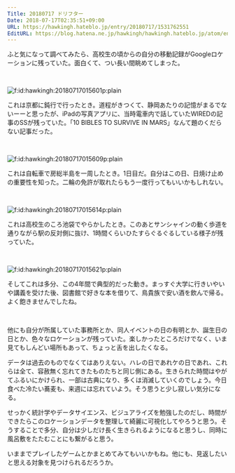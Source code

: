 ```yaml
---
Title: 20180717 ドリフター
Date: 2018-07-17T02:35:51+09:00
URL: https://hawkingh.hateblo.jp/entry/20180717/1531762551
EditURL: https://blog.hatena.ne.jp/hawkingh/hawkingh.hateblo.jp/atom/entry/10257846132601859974
---
```


<p>ふと気になって調べてみたら、高校生の頃からの自分の移動記録がGoogleロケーションに残っていた。面白くて、つい長い間眺めてしまった。</p>
<p> </p>
<p><img class="hatena-fotolife" title="f:id:hawkingh:20180717015601p:plain" src="https://cdn-ak.f.st-hatena.com/images/fotolife/h/hawkingh/20180717/20180717015601.png" alt="f:id:hawkingh:20180717015601p:plain" /></p>
<p>これは京都に鈍行で行ったとき。道程がきつくて、静岡あたりの記憶がまるでないーーと思ったが、iPadの写真アプリに、当時電車内で話していたWIREDの記事のSSが残っていた。「10 BIBLES TO SURVIVE IN MARS」なんて題のくだらない記事だった。</p>
<p> </p>
<p><img class="hatena-fotolife" title="f:id:hawkingh:20180717015609p:plain" src="https://cdn-ak.f.st-hatena.com/images/fotolife/h/hawkingh/20180717/20180717015609.png" alt="f:id:hawkingh:20180717015609p:plain" /></p>
<p>これは自転車で房総半島を一周したとき。1日目だ。自分はこの日、日焼け止めの重要性を知った。二輪の免許が取れたらもう一度行ってもいいかもしれない。</p>
<p> </p>
<p><img class="hatena-fotolife" title="f:id:hawkingh:20180717015614p:plain" src="https://cdn-ak.f.st-hatena.com/images/fotolife/h/hawkingh/20180717/20180717015614.png" alt="f:id:hawkingh:20180717015614p:plain" /></p>
<p>これは高校生のころ池袋でやらかしたとき。このあとサンシャインの動く歩道を通りながら駅の反対側に抜け、1時間くらいひたすらぐるぐるしている様子が残っていた。</p>
<p> </p>
<p><img class="hatena-fotolife" title="f:id:hawkingh:20180717015621p:plain" src="https://cdn-ak.f.st-hatena.com/images/fotolife/h/hawkingh/20180717/20180717015621.png" alt="f:id:hawkingh:20180717015621p:plain" /></p>
<p>そしてこれは多分、この4年間で典型的だった動き。まっすぐ大学に行きいやいや講義を受けた後、図書館で好きな本を借りて、鳥貴族で安い酒を飲んで帰る。よく飽きませんでしたね。</p>
<p> </p>
<p>他にも自分が所属していた事務所とか、同人イベントの日の有明とか、誕生日の日とか、色々なロケーションが残っていた。楽しかったところだけでなく、いま見てもしんどい場所もあって、ちょっと舌を出したくなる。</p>
<p>データは過去のものでなくてはありえない。ハレの日であれケの日であれ、これらは全て、容赦無く忘れてきたものたちと同じ側にある。生きられた時間はやがてふるいにかけられ、一部は古典になり、多くは消滅していくのでしょう。今日食べた冷たい蕎麦も、来週には忘れていよう。そう思うと少し寂しい気分になる。</p>
<p>せっかく統計学やデータサイエンス、ビジュアライズを勉強したのだし、時間ができたらこのロケーションデータを整理して綺麗に可視化してやろうと思う。そうすることで多分、自分は少しだけ長く生きられるようになると思うし、同時に風呂敷をたたむことにも繋がると思う。</p>
<p>いままでプレイしたゲームとかまとめてみてもいいかもね。他にも、見返したいと思える対象を見つけられるだろうか。</p>
